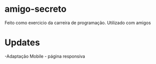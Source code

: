 # amigo-secreto
Feito como exercicio da carreira de programação.
Utilizado com amigos

# Updates
-Adaptação Mobile - página responsiva
